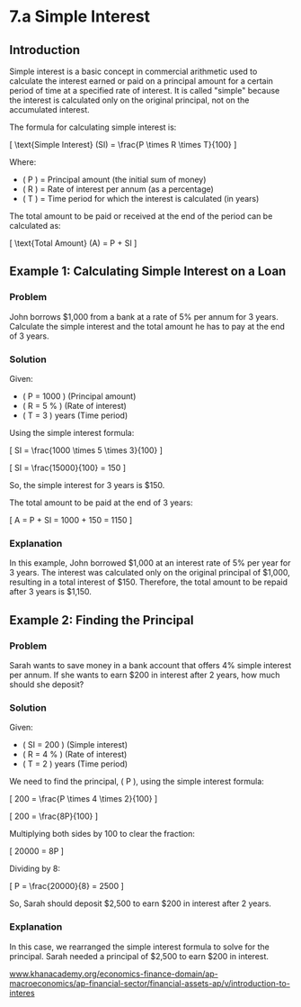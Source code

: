 # 7.a Simple Interest

## Introduction

Simple interest is a basic concept in commercial arithmetic used to calculate the interest earned or paid on a principal amount for a certain period of time at a specified rate of interest. It is called "simple" because the interest is calculated only on the original principal, not on the accumulated interest.

The formula for calculating simple interest is:

\[
\text{Simple Interest} (SI) = \frac{P \times R \times T}{100}
\]

Where:
- \( P \) = Principal amount (the initial sum of money)
- \( R \) = Rate of interest per annum (as a percentage)
- \( T \) = Time period for which the interest is calculated (in years)

The total amount to be paid or received at the end of the period can be calculated as:

\[
\text{Total Amount} (A) = P + SI
\]

## Example 1: Calculating Simple Interest on a Loan

### Problem
John borrows $1,000 from a bank at a rate of 5% per annum for 3 years. Calculate the simple interest and the total amount he has to pay at the end of 3 years.

### Solution
Given:
- \( P = 1000 \) (Principal amount)
- \( R = 5 \% \) (Rate of interest)
- \( T = 3 \) years (Time period)

Using the simple interest formula:

\[
SI = \frac{1000 \times 5 \times 3}{100}
\]

\[
SI = \frac{15000}{100} = 150
\]

So, the simple interest for 3 years is $150.

The total amount to be paid at the end of 3 years:

\[
A = P + SI = 1000 + 150 = 1150
\]

### Explanation
In this example, John borrowed $1,000 at an interest rate of 5% per year for 3 years. The interest was calculated only on the original principal of $1,000, resulting in a total interest of $150. Therefore, the total amount to be repaid after 3 years is $1,150.

## Example 2: Finding the Principal

### Problem
Sarah wants to save money in a bank account that offers 4% simple interest per annum. If she wants to earn $200 in interest after 2 years, how much should she deposit?

### Solution
Given:
- \( SI = 200 \) (Simple interest)
- \( R = 4 \% \) (Rate of interest)
- \( T = 2 \) years (Time period)

We need to find the principal, \( P \), using the simple interest formula:

\[
200 = \frac{P \times 4 \times 2}{100}
\]

\[
200 = \frac{8P}{100}
\]

Multiplying both sides by 100 to clear the fraction:

\[
20000 = 8P
\]

Dividing by 8:

\[
P = \frac{20000}{8} = 2500
\]

So, Sarah should deposit $2,500 to earn $200 in interest after 2 years.

### Explanation
In this case, we rearranged the simple interest formula to solve for the principal. Sarah needed a principal of $2,500 to earn $200 in interest.

www.khanacademy.org/economics-finance-domain/ap-macroeconomics/ap-financial-sector/financial-assets-ap/v/introduction-to-interes
